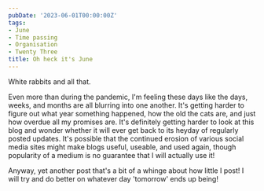 ```yaml
---
pubDate: '2023-06-01T00:00:00Z'
tags:
- June
- Time passing
- Organisation
- Twenty Three
title: Oh heck it's June
---
```

White rabbits and all that. 

Even more than during the pandemic, I'm feeling these days like the days, weeks, and months are all blurring into one another. It's getting harder to figure out what year something happened, how the old the cats are, and just how overdue all my promises are. It's definitely getting harder to look at this blog and wonder whether it will ever get back to its heyday of regularly posted updates. It's possible that the continued erosion of various social media sites might make blogs useful, useable, and used again, though popularity of a medium is no guarantee that I will actually use it!

Anyway, yet another post that's a bit of a whinge about how little I post! I will try and do better on whatever day 'tomorrow' ends up being!